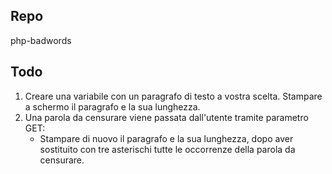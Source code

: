 ## Repo
php-badwords 

## Todo
1. Creare una variabile con un paragrafo di testo a vostra scelta. Stampare a schermo il paragrafo e la sua lunghezza. 
2. Una parola da censurare viene passata dall'utente tramite parametro GET: 
	- Stampare di nuovo il paragrafo e la sua lunghezza, dopo aver sostituito con tre asterischi tutte le occorrenze della parola da censurare.